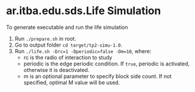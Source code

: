 # ar.itba.edu.sds.Life Simulation
To generate executable and run the life simulation
1. Run `./prepare.sh` in root.
2. Go to output folder `cd target/tp2-simu-1.0`.
3. Run `./life.sh -Drc=1 -Dperiodic=false -Dm=10`, where:
    - rc is the radio of interaction to study
    - periodic is the edge periodic condition. If `true`, periodic is activated, otherwise it is deactivated.
    - m is an optional parameter to specify block side count. If not specified, optimal M value will be used.

